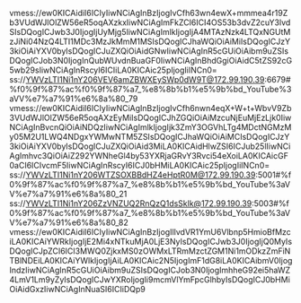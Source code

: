 vmess://ew0KICAidiI6ICIyIiwNCiAgInBzIjogIvCfh63wn4ewX+mmmea4r19Zb3VUdWJlOlZW56eR5oqAXzkxIiwNCiAgImFkZCI6ICI4OS53b3dvZ2cuY3lvdSIsDQogICJwb3J0IjogIjUyMjg5IiwNCiAgImlkIjogIjA4MTAzNzk4LTQxNGUtMzJiNi04NzQ4LTI1MDc3MzJkMmM1MSIsDQogICJhaWQiOiAiMiIsDQogICJzY3kiOiAiYXV0byIsDQogICJuZXQiOiAidGNwIiwNCiAgInR5cGUiOiAibm9uZSIsDQogICJob3N0IjogInQubWUvdnBuaGF0IiwNCiAgInBhdGgiOiAidC5tZS92cG5wb29sIiwNCiAgInRscyI6ICIiLA0KICAic25pIjogIiINCn0=
ss://YWVzLTI1Ni1nY206VEV6amZBWXEySWp0dW9T@172.99.190.39:6679#%f0%9f%87%ac%f0%9f%87%a7_%e8%8b%b1%e5%9b%bd_YouTube%3aVV%e7%a7%91%e6%8a%80_79
vmess://ew0KICAidiI6ICIyIiwNCiAgInBzIjogIvCfh6nwn4eqX+W+t+WbvV9Zb3VUdWJlOlZW56eR5oqAXzEyMiIsDQogICJhZGQiOiAiMzcuNjEuMjEzLjk0IiwNCiAgInBvcnQiOiAiNDQzIiwNCiAgImlkIjogIjk3ZmY3OGVhLTg4MDctNGMzMy05M2U1LWQ4NDgxYWMwNTM5ZSIsDQogICJhaWQiOiAiMCIsDQogICJzY3kiOiAiYXV0byIsDQogICJuZXQiOiAid3MiLA0KICAidHlwZSI6ICJub25lIiwNCiAgImhvc3QiOiAiZ292YWNheGl4by53YXRjaGRvY3Rvci54eXoiLA0KICAicGF0aCI6ICIvcmF5IiwNCiAgInRscyI6ICJ0bHMiLA0KICAic25pIjogIiINCn0=
ss://YWVzLTI1Ni1nY206WTZSOXBBdHZ4eHptR0M@172.99.190.39:5001#%f0%9f%87%ac%f0%9f%87%a7_%e8%8b%b1%e5%9b%bd_YouTube%3aVV%e7%a7%91%e6%8a%80_21
ss://YWVzLTI1Ni1nY206ZzVNZUQ2RnQzQ1dsSklk@172.99.190.39:5003#%f0%9f%87%ac%f0%9f%87%a7_%e8%8b%b1%e5%9b%bd_YouTube%3aVV%e7%a7%91%e6%8a%80_82
vmess://ew0KICAidiI6ICIyIiwNCiAgInBzIjogIllvdVR1YmU6Vlbnp5HmioBfMzciLA0KICAiYWRkIjogIjE2Mi4xNTkuMjA0LjE3NyIsDQogICJwb3J0IjogIjQ0MyIsDQogICJpZCI6ICI3MWQ0ZjkxMS0zOWMxLTRmMzctZGM1Ni1mODkzZmFiNTBlNDEiLA0KICAiYWlkIjogIjAiLA0KICAic2N5IjogImF1dG8iLA0KICAibmV0IjogIndzIiwNCiAgInR5cGUiOiAibm9uZSIsDQogICJob3N0IjogImhheG92ei5haWZ4LmV1Lm9yZyIsDQogICJwYXRoIjogIi9mcmVlYmFpcGlhbyIsDQogICJ0bHMiOiAidGxzIiwNCiAgInNuaSI6ICIiDQp9

